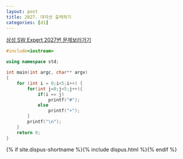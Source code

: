 ```yaml
---
layout: post
title: 2027. 대각선 출력하기
categories: [d1]
---
```

[삼성 SW Expert 2027번 문제보러가기](https://swexpertacademy.com/main/code/problem/problemDetail.do?contestProbId=AV5QFuZ6As0DFAUq&categoryId=AV5QFuZ6As0DFAUq&categoryType=CODE)

```cpp
#include<iostream>

using namespace std;

int main(int argc, char** argv)
{
	for (int i = 0;i<5;i++) {
		for(int j=0;j<5;j++){
            if(i == j)
                printf("#");
            else
                printf("+");
        }
        printf("\n");
	}	
	return 0;
}
```

{% if site.dispus-shortname %}{% include dispus.html %}{% endif %}